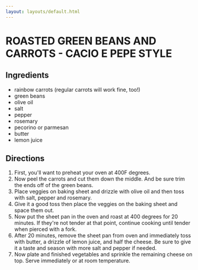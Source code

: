 ```yaml
---
layout: layouts/default.html
---
```


# ROASTED GREEN BEANS AND CARROTS - CACIO E PEPE STYLE

## Ingredients

- rainbow carrots (regular carrots will work fine, too!)
- green beans
- olive oil
- salt
- pepper
- rosemary
- pecorino or parmesan
- butter
- lemon juice

## Directions

1. First, you'll want to preheat your oven at 400F degrees.
1. Now peel the carrots and cut them down the middle. And be sure trim the ends off of the green beans.
1. Place veggies on baking sheet and drizzle with olive oil and then toss with salt, pepper and rosemary.
1. Give it a good toss then place the veggies on the baking sheet and space them out.
1. Now put the sheet pan in the oven and roast at 400 degrees for 20 minutes. If they're not tender at that point, continue cooking until tender when pierced with a fork.
1. After 20 minutes, remove the sheet pan from oven and immediately toss with butter, a drizzle of lemon juice, and half the cheese. Be sure to give it a taste and season with more salt and pepper if needed.
1. Now plate and finished vegetables and sprinkle the remaining cheese on top. Serve immediately or at room temperature.
